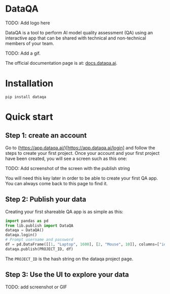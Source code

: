 # DataQA

TODO: Add logo here

DataQA is a tool to perform AI model quality assessment (QA) using an interactive app that can be shared with technical and non-technical members of your team.

TODO: Add a gif.

The official documentation page is at: [docs.dataqa.ai]().

# Installation

`pip install dataqa`

# Quick start

## Step 1: create an account

Go to (https://app.dataqa.ai/)[https://app.dataqa.ai/login] and follow the steps to create your first project. Once your account and your first project have been created, you will see a screen such as this one:

TODO: Add screenshot of the screen with the publish string

You will need this key later in order to be able to create your first QA app. You can always come back to this page to find it.

## Step 2: Publish your data

Creating your first shareable QA app is as simple as this:

```python
import pandas as pd
from lib.publish import DataQA 
dataqa = DataQA()
dataqa.login()
# Prompt username and password
df = pd.DataFrame([[1, "Laptop", 1600], [2, "Mouse", 10]], columns=["id", "product", "price"])
dataqa.publish(PROJECT_ID, df)
```

The `PROJECT_ID` is the hash string on the dataqa project page.

## Step 3: Use the UI to explore your data

TODO: add screenshot or GIF

